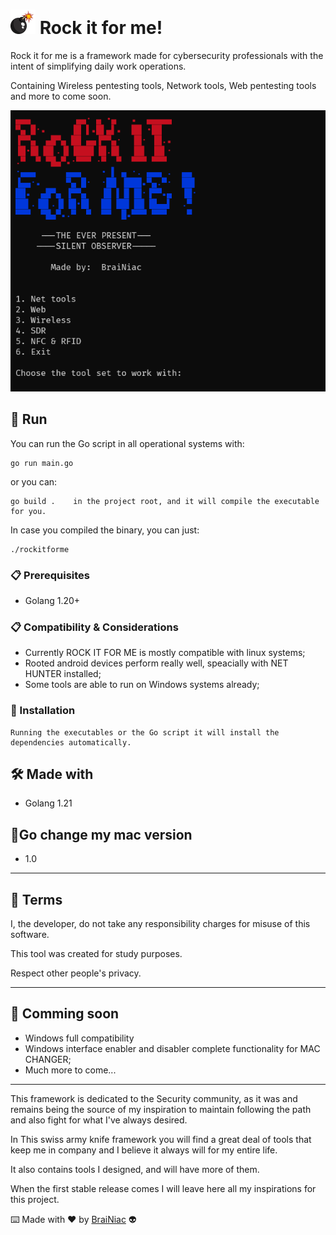 # <img src="./img/bomb.png" width="40"> Rock it for me!

Rock it for me is a framework made for cybersecurity professionals with the
intent of simplifying daily work operations.<br>

Containing Wireless pentesting tools, Network tools, Web pentesting tools
and more to come soon.

<img src="./img/logo.png">

## 🚀 Run

You can run the Go script in all operational systems with:

```
go run main.go
```
or you can:

```
go build .    in the project root, and it will compile the executable for you.
```
In case you compiled the binary, you can just:

```
./rockitforme
```
### 📋 Prerequisites

- Golang 1.20+

### 📋 Compatibility & Considerations

- Currently ROCK IT FOR ME is mostly compatible with linux systems;
- Rooted android devices perform really well, speacially with NET HUNTER installed;
- Some tools are able to run on Windows systems already;


### 🔧 Installation

```
Running the executables or the Go script it will install the 
dependencies automatically.
```

## 🛠️ Made with

- Golang 1.21

## 📌Go change my mac version

- 1.0

---

## 📄 Terms

I, the developer, do not take any responsibility charges for misuse
of this software.

This tool was created for study purposes.

Respect other people's privacy.

---

## 📌 Comming soon

- Windows full compatibility
- Windows interface enabler and disabler complete functionality for MAC CHANGER;
- Much more to come...

---
This framework is dedicated to the Security community, as it was and remains being the source
of my inspiration to maintain following the path and also fight for what I've always desired.

In This swiss army knife framework you will find a great deal of tools that keep me in company and
I believe it always will for my entire life.

It also contains tools I designed, and will have more of them.

When the first stable release comes I will leave here all my inspirations for this project.

⌨️ Made with ❤️ by [BraiNiac](https://github.com/babyboydaprince) 👽